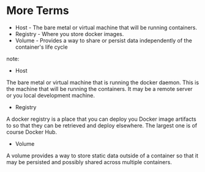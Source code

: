 # More Terms

* Host - The bare metal or virtual machine that will be running containers.
* Registry - Where you store docker images.
* Volume - Provides a way to share or persist data independently of the container's life cycle

note:

- Host

The bare metal or virtual machine that is running the docker daemon. This is the machine that will be running the containers. It may be a remote server or you local development machine.

- Registry

A docker registry is a place that you can deploy you Docker image artifacts to so that they can be retrieved and deploy elsewhere. The largest one is of course Docker Hub.

- Volume

A volume provides a way to store static data outside of a container so that it may be persisted and possibly shared across multiple containers.
